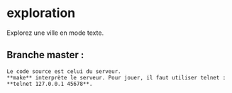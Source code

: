 exploration
===========

Explorez une ville en mode texte.

Branche master :
----------------
	Le code source est celui du serveur. 
	**make** interprète le serveur. Pour jouer, il faut utiliser telnet : **telnet 127.0.0.1 45678**.
